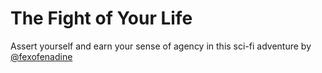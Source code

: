 # The Fight of Your Life
Assert yourself and earn your sense of agency in this sci-fi adventure by [@fexofenadine](https://github.com/fexofenadine)
